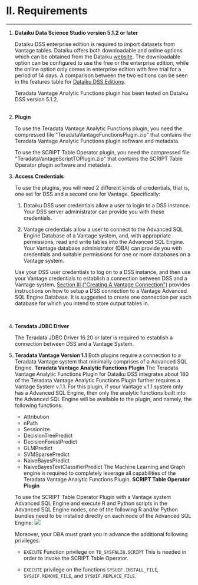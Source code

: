 # II. Requirements

---

1. **Dataiku Data Science Studio version 5.1.2 or later**

   Dataiku DSS enterprise edition is required to import datasets from Vantage tables. Dataiku offers both downloadable and online options which can be obtained from the Dataiku [website](https://www.dataiku.com/dss/trynow/). The downloadable option can be configured to use the free or the enterprise edition, while the online option only comes in enterprise edition with free trial for a period of 14 days. A comparison between the two editions can be seen in the features table for [Dataiku DSS Editions](https://www.dataiku.com/dss/editions/).

   Teradata Vantage Analytic Functions plugin has been tested on Dataiku DSS version 5.1.2.  
   &nbsp; 

2. **Plugin**

   To use the Teradata Vantage Analytic Functions plugin, you need the compressed file "TeradataVantageFunctionsPlugin.zip" that contains the Teradata Vantage Analytic Functions plugin software and metadata. 
   &nbsp;  

   To use the SCRIPT Table Operator plugin, you need the compressed file "TeradataVantageScriptTOPlugin.zip" that contains the SCRIPT Table Operator plugin software and metadata.
   &nbsp;  

3. **Access Credentials**

    To use the plugins, you will need 2 different kinds of credentials, that is, one set for DSS and a second one for Vantage.  Specifically:
    1.	Dataiku DSS user credentials allow a user to login to a DSS instance.  Your DSS server administrator can provide you 
        with these credentials.
        
    2.	Vantage credentials allow a user to connect to the Advanced SQL Engine Database of a Vantage system, and, with appropriate permissions, read and write tables into the Advanced SQL Engine.  Your Vantage database administrator (DBA) can provide you with credentials and suitable permissions for one or more databases on a Vantage system.
    
    Use your DSS user credentials to log on to a DSS instance, and then use your Vantage credentials to establish a connection between DSS and a Vantage system.  [Section III ("Creating A Vantage Connection")](iii-creating-a-vantage-connection.md) provides instructions on how to setup a DSS connection to a Vantage Advanced SQL Engine Database.  It is suggested to create one connection per each database for which you intend to store output tables in.

   &nbsp;  

4. **Teradata JDBC Driver**

   The Teradata JDBC Driver 16.20 or later is required to establish a connection between DSS and a Vantage System. 

5. **Teradata Vantage Version 1.1**
    Both plugins require a connection to a Teradata Vantage system that minimally comprises of a Advanced SQL Engine.
    **Teradata Vantage Analytic Functions Plugin**
    The Teradata Vantage Analytic Functions Plugin for Dataiku DSS integrates about 180 of the Teradata Vantage Analytic Functions Plugin further requires a Vantage System v.1.1.  For this plugin, if your Vantage v.1.1 system only has a Advanced SQL Engine, then only the analytic functions built into the Advanced SQL Engine will be available to the plugin, and namely, the following functions:
    -	Attribution
    -	nPath
    -	Sessionize
    -	DecisionTreePredict
    -	DecisionForestPredict
    -	GLMPredict
    -	SVMSparsePredict
    -	NaiveBayesPredict
    -	NaiveBayesTextClassifierPredict
    The Machine Learning and Graph engine is required to completely leverage all capabilities of the Teradata Vantage Analytic Functions Plugin.
    **SCRIPT Table Operator Plugin**

    To use the SCRIPT Table Operator Plugin with a Vantage system Advanced SQL Engine and execute R and Python scripts in the Advanced SQL Engine nodes, one of the following R and/or Python bundles need to be installed directly on each node of the Advanced SQL Engine:
    ![](/assets/SCRIPTTOtable.png)

    Moreover, your DBA must grant you in advance the additional following privileges:
    -	`EXECUTE` Function privilege on `TD_SYSFNLIB.SCRIPT` 
        This is needed in order to invoke the SCRIPT Table Operator.

    -   `EXECUTE` privilege on the functions `SYSUIF.INSTALL_FILE`, `SYSUIF.REMOVE_FILE`, and `SYSUIF.REPLACE_FILE`.